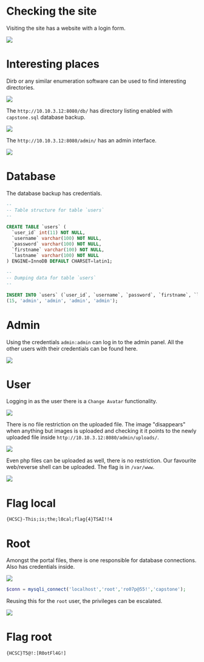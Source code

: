# Checking the site

Visiting the site has a website with a login form.

![](screenshots/1.png)

# Interesting places

Dirb or any similar enumeration software can be used to find interesting directories.

![](screenshots/2.png)

The `http://10.10.3.12:8080/db/` has directory listing enabled with `capstone.sql` database backup.

![](screenshots/3.png)

The `http://10.10.3.12:8080/admin/` has an admin interface.

![](screenshots/4.png)

# Database

The database backup has credentials.

```sql
--
-- Table structure for table `users`
--
 
CREATE TABLE `users` (
  `user_id` int(11) NOT NULL,
  `username` varchar(100) NOT NULL,
  `password` varchar(100) NOT NULL,
  `firstname` varchar(100) NOT NULL,
  `lastname` varchar(100) NOT NULL
) ENGINE=InnoDB DEFAULT CHARSET=latin1;
 
--
-- Dumping data for table `users`
--
 
INSERT INTO `users` (`user_id`, `username`, `password`, `firstname`, `lastname`) VALUES
(15, 'admin', 'admin', 'admin', 'admin');
```

# Admin

Using the credentials `admin:admin` can log in to the admin panel. All the other users with their credentials can be found here.

![](screenshots/5.png)

# User

Logging in as the user there is a `Change Avatar` functionality.

![](screenshots/6.png)

There is no file restriction on the uploaded file. The image "disappears" when anything but images is uploaded and checking it it points to the newly uploaded file inside `http://10.10.3.12:8080/admin/uploads/`.

![](screenshots/7.png)

Even php files can be uploaded as well, there is no restriction. Our favourite web/reverse shell can be uploaded. The flag is in `/var/www`.

![](screenshots/8.png)

# Flag local
`{HCSC}-This;is;the;l0cal;flag{4}TSAI!!4`

# Root

Amongst the portal files, there is one responsible for database connections. Also has credentials inside.

![](screenshots/9.png)

```php
$conn = mysqli_connect('localhost','root','ro07p@55!','capstone'); 
```

Reusing this for the `root` user, the privileges can be escalated.

![](screenshots/10.png)

# Flag root
`{HCSC}T5@!:[R0otFl4G!]`